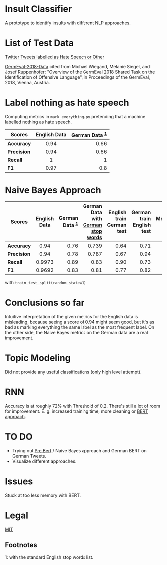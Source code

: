 # Insult Classifier
A prototype to identify insults with different NLP approaches.

# List of Test Data
[Twitter Tweets labelled as Hate Speech or Other](https://github.com/t-davidson/hate-speech-and-offensive-language/tree/master/data)

[GermEval-2018-Data](https://github.com/uds-lsv/GermEval-2018-Data) cited from Michael Wiegand, Melanie Siegel, and Josef Ruppenhofer: "Overview of the GermEval 2018 Shared Task on the Identification of Offensive Language", in Proceedings of the GermEval, 2018, Vienna, Austria.

# Label nothing as hate speech

Computing metrics in `mark_everything.py` pretending that a machine labelled nothing as hate speech.

| Scores        | English Data           | German Data <sup>[1](#myfootnote1)</sup> |
| ------------- |:-------------:| -----:|
| **Accuracy**      | 0.94      | 0.66  |
| **Precision**     | 0.94      | 0.66  |
| **Recall**        | 1         | 1  |
| **F1**            | 0.97    | 0.8  |

# Naive Bayes Approach

| Scores        | English Data           | German Data <sup>[1](#myfootnote1)</sup> | German Data with [German stop words](https://github.com/gosia-malgosia/german-stop-words) | English train German test | German train English test | Merged data
| ------------- |:-------------:| -----:|-----:|  -----:|-----:|-----:|
| **Accuracy**      | 0.94      | 0.76  |0.739 |  0.64  |0.71 |0.86 |
| **Precision**     | 0.94      | 0.78  |0.787 |  0.67  |0.94 |0.94 |
| **Recall**        | 0.9973    | 0.89  |0.83  |  0.90  |0.73 |0.89 |
| **F1**            | 0.9692    | 0.83  |0.81  |  0.77  |0.82 |0.92 |

with `train_test_split(random_state=1)`

# Conclusions so far

Intuitive interpretation of the given metrics for the English data is misleading, because seeing a score of 0.94 might seem good,
but it's as bad as marking everything the same label as the most frequent label. On the other side, the Naive Bayes metrics on the German data are a real improvement.


# Topic Modeling

Did not provide any useful classifications (only high level attempt).

# RNN

Accuracy is at roughly 72% with Threshold of 0.2. There's still a lot of room for improvement. E. g. increased training time, more cleaning or [BERT approach](https://www.kaggle.com/c/jigsaw-multilingual-toxic-comment-classification).

# TO DO

- Trying out [Pre Bert](https://github.com/jalammar/jalammar.github.io/blob/master/notebooks/bert/A_Visual_Notebook_to_Using_BERT_for_the_First_Time.ipynb) / Naive Bayes approach and German BERT on German Tweets.
- Visualize different approaches.

# Issues
Stuck at too less memory with BERT.

# Legal
[MIT](https://github.com/not-a-lawyer/insult_classifier/blob/master/LICENSE)

## Footnotes
<a name="myfootnote1">1</a>: with the standard English stop words list.
